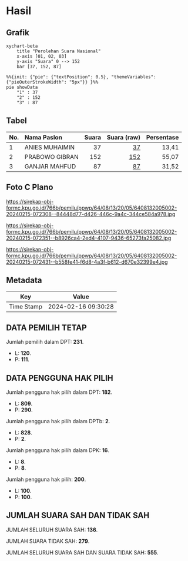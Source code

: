 # Hasil

## Grafik

```mermaid
xychart-beta
    title "Perolehan Suara Nasional"
    x-axis [01, 02, 03]
    y-axis "Suara" 0 --> 152
    bar [37, 152, 87]
```

```mermaid
%%{init: {"pie": {"textPosition": 0.5}, "themeVariables": {"pieOuterStrokeWidth": "5px"}} }%%
pie showData
    "1" : 37
    "2" : 152
    "3" : 87
```

## Tabel

| No. | Nama Paslon    | Suara | Suara (raw) | Persentase |
|:--- |:-------------- | -----:| -----------:| ----------:|
| 1   | ANIES MUHAIMIN | 37    | [37][p-1]   | 13,41      |
| 2   | PRABOWO GIBRAN | 152   | [152][p-2]  | 55,07      |
| 3   | GANJAR MAHFUD  | 87    | [87][p-3]   | 31,52      |


[p-1]: https://github.com/gigit-pemilu/pemilu-2024/blob/main/pilpres/hitung-suara/sub/64-kalimantan-timur/sub/08-kutai-timur/sub/13-teluk-pandan/sub/2005-danau-redan/sub/002-tps/sub/paslon-1.txt
[p-2]: https://github.com/gigit-pemilu/pemilu-2024/blob/main/pilpres/hitung-suara/sub/64-kalimantan-timur/sub/08-kutai-timur/sub/13-teluk-pandan/sub/2005-danau-redan/sub/002-tps/sub/paslon-2.txt
[p-3]: https://github.com/gigit-pemilu/pemilu-2024/blob/main/pilpres/hitung-suara/sub/64-kalimantan-timur/sub/08-kutai-timur/sub/13-teluk-pandan/sub/2005-danau-redan/sub/002-tps/sub/paslon-3.txt

## Foto C Plano

https://sirekap-obj-formc.kpu.go.id/766b/pemilu/ppwp/64/08/13/20/05/6408132005002-20240215-072308--84448d77-d426-446c-9a4c-344ce584a978.jpg

https://sirekap-obj-formc.kpu.go.id/766b/pemilu/ppwp/64/08/13/20/05/6408132005002-20240215-072351--b8926ca4-2ed4-4107-9436-65273fa25082.jpg

https://sirekap-obj-formc.kpu.go.id/766b/pemilu/ppwp/64/08/13/20/05/6408132005002-20240215-072431--b558fe41-f6d8-4a3f-b612-d670e32399e4.jpg


## Metadata

| Key        | Value               |
| ---------- | ------------------- |
| Time Stamp | 2024-02-16 09:30:28 |


## DATA PEMILIH TETAP

Jumlah pemilih dalam DPT: **231**.
 * L: **120**.
 * P: **111**.

## DATA PENGGUNA HAK PILIH

Jumlah pengguna hak pilih dalam DPT: **182**.
 * L: **809**.
 * P: **290**.

Jumlah pengguna hak pilih dalam DPTb: **2**.
 * L: **828**.
 * P: **2**.

Jumlah pengguna hak pilih dalam DPK: **16**.
 * L: **8**.
 * P: **8**.

Jumlah pengguna hak pilih: **200**.
 * L: **100**.
 * P: **100**.

## JUMLAH SUARA SAH DAN TIDAK SAH

JUMLAH SELURUH SUARA SAH: **136**.

JUMLAH SUARA TIDAK SAH: **279**.

JUMLAH SELURUH SUARA SAH DAN SUARA TIDAK SAH: **555**.


